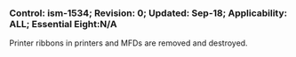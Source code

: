 ### Control: ism-1534; Revision: 0; Updated: Sep-18; Applicability: ALL; Essential Eight:N/A
<p>Printer ribbons in printers and MFDs are removed and destroyed.</p>